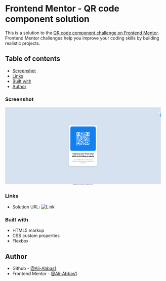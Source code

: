 # Frontend Mentor - QR code component solution

This is a solution to the [QR code component challenge on Frontend Mentor](https://www.frontendmentor.io/challenges/qr-code-component-iux_sIO_H). Frontend Mentor challenges help you improve your coding skills by building realistic projects. 

## Table of contents

  - [Screenshot](#screenshot)
  - [Links](#links)
  - [Built with](#built-with)
- [Author](#author)


### Screenshot

![](./screenshot.png)


### Links

- Solution URL: ![Link](https://ali-abbas1.github.io/QR-code-component/)

### Built with

- HTML5 markup
- CSS custom properties
- Flexbox

## Author

- Github - [@Ali-Abbas1](https://github.com/Ali-Abbas1)
- Frontend Mentor - [@Ali-Abbas1](https://www.frontendmentor.io/profile/Ali-Abbas1)

